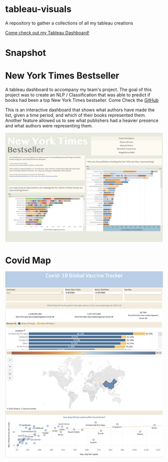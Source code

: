 # tableau-visuals
A repository to gather a collections of all my tableau creations

[Come check out my Tableau Dashboard!]('https://public.tableau.com/app/profile/brandon.navarrete')

# Snapshot 
# New York Times Bestseller
A tableau dashboard to accompany my team's project. The goal of this project was to create an NLP / Classification that was able to predict if books had been a top New York Times bestseller. Come Check the [GitHub]('https://github.com/Booookkkkkssss/books_main#readme')

This is an interactive dashboard that shows what authors have made the list, given a time period, and which of their books represented them.
Another feature allowed us to see what publishers had a heavier presence and what authors were representing them.

![NYTTBS](NYTBestseller.png)

# Covid Map
![covid](Covid.png)





